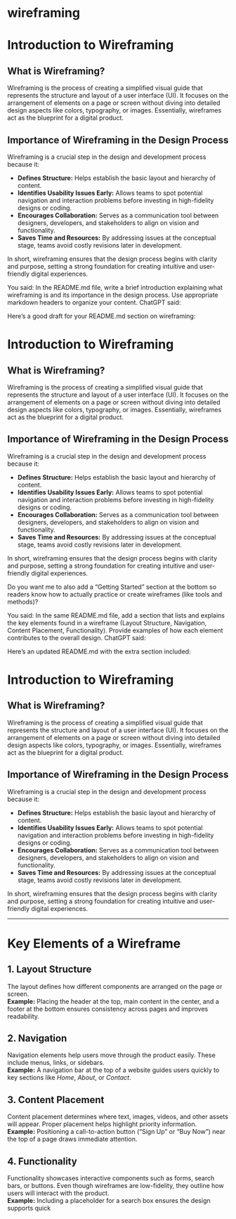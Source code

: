 # wireframing
# Introduction to Wireframing

## What is Wireframing?
Wireframing is the process of creating a simplified visual guide that represents the structure and layout of a user interface (UI). It focuses on the arrangement of elements on a page or screen without diving into detailed design aspects like colors, typography, or images. Essentially, wireframes act as the blueprint for a digital product.

## Importance of Wireframing in the Design Process
Wireframing is a crucial step in the design and development process because it:

- **Defines Structure:** Helps establish the basic layout and hierarchy of content.
- **Identifies Usability Issues Early:** Allows teams to spot potential navigation and interaction problems before investing in high-fidelity designs or coding.
- **Encourages Collaboration:** Serves as a communication tool between designers, developers, and stakeholders to align on vision and functionality.
- **Saves Time and Resources:** By addressing issues at the conceptual stage, teams avoid costly revisions later in development.

In short, wireframing ensures that the design process begins with clarity and purpose, setting a strong foundation for creating intuitive and user-friendly digital experiences.

You said:
In the README.md file, write a brief introduction explaining what wireframing is and its importance in the design process. Use appropriate markdown headers to organize your content.
ChatGPT said:

Here’s a good draft for your README.md section on wireframing:

# Introduction to Wireframing

## What is Wireframing?
Wireframing is the process of creating a simplified visual guide that represents the structure and layout of a user interface (UI). It focuses on the arrangement of elements on a page or screen without diving into detailed design aspects like colors, typography, or images. Essentially, wireframes act as the blueprint for a digital product.

## Importance of Wireframing in the Design Process
Wireframing is a crucial step in the design and development process because it:

- **Defines Structure:** Helps establish the basic layout and hierarchy of content.
- **Identifies Usability Issues Early:** Allows teams to spot potential navigation and interaction problems before investing in high-fidelity designs or coding.
- **Encourages Collaboration:** Serves as a communication tool between designers, developers, and stakeholders to align on vision and functionality.
- **Saves Time and Resources:** By addressing issues at the conceptual stage, teams avoid costly revisions later in development.

In short, wireframing ensures that the design process begins with clarity and purpose, setting a strong foundation for creating intuitive and user-friendly digital experiences.


Do you want me to also add a “Getting Started” section at the bottom so readers know how to actually practice or create wireframes (like tools and methods)?

You said:
In the same README.md file, add a section that lists and explains the key elements found in a wireframe (Layout Structure, Navigation, Content Placement, Functionality). Provide examples of how each element contributes to the overall design.
ChatGPT said:

Here’s an updated README.md with the extra section included:

# Introduction to Wireframing

## What is Wireframing?
Wireframing is the process of creating a simplified visual guide that represents the structure and layout of a user interface (UI). It focuses on the arrangement of elements on a page or screen without diving into detailed design aspects like colors, typography, or images. Essentially, wireframes act as the blueprint for a digital product.

## Importance of Wireframing in the Design Process
Wireframing is a crucial step in the design and development process because it:

- **Defines Structure:** Helps establish the basic layout and hierarchy of content.
- **Identifies Usability Issues Early:** Allows teams to spot potential navigation and interaction problems before investing in high-fidelity designs or coding.
- **Encourages Collaboration:** Serves as a communication tool between designers, developers, and stakeholders to align on vision and functionality.
- **Saves Time and Resources:** By addressing issues at the conceptual stage, teams avoid costly revisions later in development.

In short, wireframing ensures that the design process begins with clarity and purpose, setting a strong foundation for creating intuitive and user-friendly digital experiences.

---

# Key Elements of a Wireframe

## 1. Layout Structure
The layout defines how different components are arranged on the page or screen.  
**Example:** Placing the header at the top, main content in the center, and a footer at the bottom ensures consistency across pages and improves readability.

## 2. Navigation
Navigation elements help users move through the product easily. These include menus, links, or sidebars.  
**Example:** A navigation bar at the top of a website guides users quickly to key sections like *Home*, *About*, or *Contact*.

## 3. Content Placement
Content placement determines where text, images, videos, and other assets will appear. Proper placement helps highlight priority information.  
**Example:** Positioning a call-to-action button (“Sign Up” or “Buy Now”) near the top of a page draws immediate attention.

## 4. Functionality
Functionality showcases interactive components such as forms, search bars, or buttons. Even though wireframes are low-fidelity, they outline how users will interact with the product.  
**Example:** Including a placeholder for a search box ensures the design supports quick
